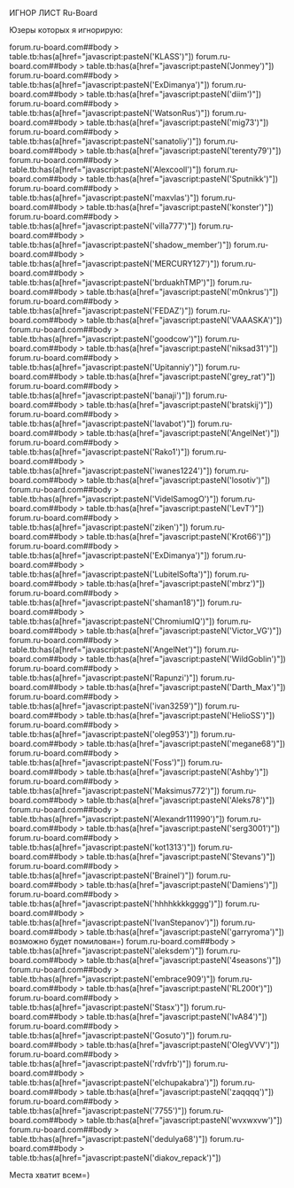ИГНОР ЛИСТ Ru-Board

Юзеры которых я игнорирую:

forum.ru-board.com##body > table.tb:has(a[href="javascript:pasteN('KLASS')"])
forum.ru-board.com##body > table.tb:has(a[href="javascript:pasteN('Jonmey')"])
forum.ru-board.com##body > table.tb:has(a[href="javascript:pasteN('ExDimanya')"])
forum.ru-board.com##body > table.tb:has(a[href="javascript:pasteN('diim')"])
forum.ru-board.com##body > table.tb:has(a[href="javascript:pasteN('WatsonRus')"])
forum.ru-board.com##body > table.tb:has(a[href="javascript:pasteN('mig73')"])
forum.ru-board.com##body > table.tb:has(a[href="javascript:pasteN('sanatoliy')"])
forum.ru-board.com##body > table.tb:has(a[href="javascript:pasteN('terenty79')"])
forum.ru-board.com##body > table.tb:has(a[href="javascript:pasteN('Alexcooll')"])
forum.ru-board.com##body > table.tb:has(a[href="javascript:pasteN('Sputnikk')"])
forum.ru-board.com##body > table.tb:has(a[href="javascript:pasteN('maxvlas')"])
forum.ru-board.com##body > table.tb:has(a[href="javascript:pasteN('konster')"])
forum.ru-board.com##body > table.tb:has(a[href="javascript:pasteN('villa777')"])
forum.ru-board.com##body > table.tb:has(a[href="javascript:pasteN('shadow_member')"])
forum.ru-board.com##body > table.tb:has(a[href="javascript:pasteN('MERCURY127')"])
forum.ru-board.com##body > table.tb:has(a[href="javascript:pasteN('brduakhTMP')"])
forum.ru-board.com##body > table.tb:has(a[href="javascript:pasteN('m0nkrus')"])
forum.ru-board.com##body > table.tb:has(a[href="javascript:pasteN('FEDAZ')"])
forum.ru-board.com##body > table.tb:has(a[href="javascript:pasteN('VAAASKA')"])
forum.ru-board.com##body > table.tb:has(a[href="javascript:pasteN('goodcow')"])
forum.ru-board.com##body > table.tb:has(a[href="javascript:pasteN('niksad31')"])
forum.ru-board.com##body > table.tb:has(a[href="javascript:pasteN('Upitanniy')"])
forum.ru-board.com##body > table.tb:has(a[href="javascript:pasteN('grey_rat')"])
forum.ru-board.com##body > table.tb:has(a[href="javascript:pasteN('banaji')"])
forum.ru-board.com##body > table.tb:has(a[href="javascript:pasteN('bratskij')"])
forum.ru-board.com##body > table.tb:has(a[href="javascript:pasteN('lavabot')"])
forum.ru-board.com##body > table.tb:has(a[href="javascript:pasteN('AngelNet')"])
forum.ru-board.com##body > table.tb:has(a[href="javascript:pasteN('Rako1')"])
forum.ru-board.com##body > table.tb:has(a[href="javascript:pasteN('iwanes1224')"])
forum.ru-board.com##body > table.tb:has(a[href="javascript:pasteN('losotiv')"])
forum.ru-board.com##body > table.tb:has(a[href="javascript:pasteN('VidelSamogO')"])
forum.ru-board.com##body > table.tb:has(a[href="javascript:pasteN('LevT')"])
forum.ru-board.com##body > table.tb:has(a[href="javascript:pasteN('ziken')"])
forum.ru-board.com##body > table.tb:has(a[href="javascript:pasteN('Krot66')"])
forum.ru-board.com##body > table.tb:has(a[href="javascript:pasteN('ExDimanya')"])
forum.ru-board.com##body > table.tb:has(a[href="javascript:pasteN('LubitelSofta')"])
forum.ru-board.com##body > table.tb:has(a[href="javascript:pasteN('mbrz')"])
forum.ru-board.com##body > table.tb:has(a[href="javascript:pasteN('shaman18')"])
forum.ru-board.com##body > table.tb:has(a[href="javascript:pasteN('ChromiumIQ')"])
forum.ru-board.com##body > table.tb:has(a[href="javascript:pasteN('Victor_VG')"])
forum.ru-board.com##body > table.tb:has(a[href="javascript:pasteN('AngelNet')"])
forum.ru-board.com##body > table.tb:has(a[href="javascript:pasteN('WildGoblin')"])
forum.ru-board.com##body > table.tb:has(a[href="javascript:pasteN('Rapunzi')"])
forum.ru-board.com##body > table.tb:has(a[href="javascript:pasteN('Darth_Max')"])
forum.ru-board.com##body > table.tb:has(a[href="javascript:pasteN('ivan3259')"])
forum.ru-board.com##body > table.tb:has(a[href="javascript:pasteN('HelioSS')"])
forum.ru-board.com##body > table.tb:has(a[href="javascript:pasteN('oleg953')"])
forum.ru-board.com##body > table.tb:has(a[href="javascript:pasteN('megane68')"])
forum.ru-board.com##body > table.tb:has(a[href="javascript:pasteN('Foss')"])
forum.ru-board.com##body > table.tb:has(a[href="javascript:pasteN('Ashby')"])
forum.ru-board.com##body > table.tb:has(a[href="javascript:pasteN('Maksimus772')"])
forum.ru-board.com##body > table.tb:has(a[href="javascript:pasteN('Aleks78')"])
forum.ru-board.com##body > table.tb:has(a[href="javascript:pasteN('Alexandr111990')"])
forum.ru-board.com##body > table.tb:has(a[href="javascript:pasteN('serg3001')"])
forum.ru-board.com##body > table.tb:has(a[href="javascript:pasteN('kot1313')"])
forum.ru-board.com##body > table.tb:has(a[href="javascript:pasteN('Stevans')"])
forum.ru-board.com##body > table.tb:has(a[href="javascript:pasteN('Brainel')"])
forum.ru-board.com##body > table.tb:has(a[href="javascript:pasteN('Damiens')"])
forum.ru-board.com##body > table.tb:has(a[href="javascript:pasteN('hhhhkkkkgggg')"])
forum.ru-board.com##body > table.tb:has(a[href="javascript:pasteN('IvanStepanov')"])
forum.ru-board.com##body > table.tb:has(a[href="javascript:pasteN('garryroma')"]) возможно будет помилован=)
forum.ru-board.com##body > table.tb:has(a[href="javascript:pasteN('aleksdem')"])
forum.ru-board.com##body > table.tb:has(a[href="javascript:pasteN('4seasons')"])
forum.ru-board.com##body > table.tb:has(a[href="javascript:pasteN('embrace909')"])
forum.ru-board.com##body > table.tb:has(a[href="javascript:pasteN('RL200t')"])
forum.ru-board.com##body > table.tb:has(a[href="javascript:pasteN('Stasx')"])
forum.ru-board.com##body > table.tb:has(a[href="javascript:pasteN('IvA84')"])
forum.ru-board.com##body > table.tb:has(a[href="javascript:pasteN('Gosuto')"])
forum.ru-board.com##body > table.tb:has(a[href="javascript:pasteN('OlegVVV')"])
forum.ru-board.com##body > table.tb:has(a[href="javascript:pasteN('rdvfrb')"])
forum.ru-board.com##body > table.tb:has(a[href="javascript:pasteN('elchupakabra')"])
forum.ru-board.com##body > table.tb:has(a[href="javascript:pasteN('zaqqqq')"])
forum.ru-board.com##body > table.tb:has(a[href="javascript:pasteN('7755')"])
forum.ru-board.com##body > table.tb:has(a[href="javascript:pasteN('wvxwxvw')"])
forum.ru-board.com##body > table.tb:has(a[href="javascript:pasteN('dedulya68')"])
forum.ru-board.com##body > table.tb:has(a[href="javascript:pasteN('diakov_repack')"])

Места хватит всем=)
